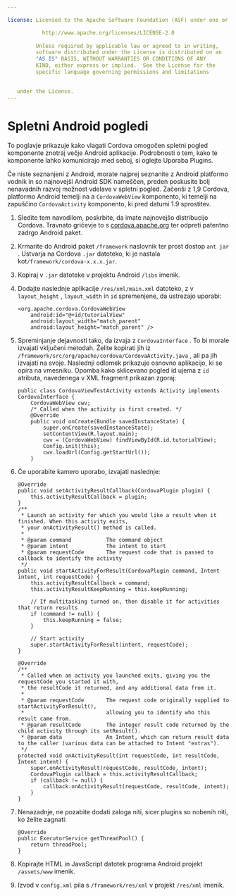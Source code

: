 ```yaml
---

license: Licensed to the Apache Software Foundation (ASF) under one or more contributor license agreements. See the NOTICE file distributed with this work for additional information regarding copyright ownership. The ASF licenses this file to you under the Apache License, Version 2.0 (the "License"); you may not use this file except in compliance with the License. You may obtain a copy of the License at

           http://www.apache.org/licenses/LICENSE-2.0
    
         Unless required by applicable law or agreed to in writing,
         software distributed under the License is distributed on an
         "AS IS" BASIS, WITHOUT WARRANTIES OR CONDITIONS OF ANY
         KIND, either express or implied.  See the License for the
         specific language governing permissions and limitations
    

   under the License.
---
```


# Spletni Android pogledi

To poglavje prikazuje kako vlagati Cordova omogočen spletni pogled komponente znotraj večje Android aplikacije. Podrobnosti o tem, kako te komponente lahko komunicirajo med seboj, si oglejte Uporaba Plugins.

Če niste seznanjeni z Android, morate najprej seznanite z Android platformo vodnik in so najnovejši Android SDK nameščen, preden poskusite bolj nenavadnih razvoj možnost vdelave v spletni pogled. Začenši z 1,9 Cordova, platformo Android temelji na a `CordovaWebView` komponento, ki temelji na zapuščino `CordovaActivity` komponento, ki pred datumi 1.9 sprostitev.

1.  Sledite tem navodilom, poskrbite, da imate najnovejšo distribucijo Cordova. Travnato gričevje to s [cordova.apache.org][1] ter odpreti patentno zadrgo Android paket.

2.  Krmarite do Android paket `/framework` naslovnik ter prost dostop `ant jar` . Ustvarja na Cordova `.jar` datoteko, ki je nastala kot`/framework/cordova-x.x.x.jar`.

3.  Kopiraj v `.jar` datoteke v projektu Android `/libs` imenik.

4.  Dodajte naslednje aplikacije `/res/xml/main.xml` datoteko, z v `layout_height` , `layout_width` in `id` spremenjene, da ustrezajo uporabi:
    
        <org.apache.cordova.CordovaWebView
            android:id="@+id/tutorialView"
            android:layout_width="match_parent"
            android:layout_height="match_parent" />
        

5.  Spreminjanje dejavnosti tako, da izvaja z `CordovaInterface` . To bi morale izvajati vključeni metodah. Želite kopirati jih iz `/framework/src/org/apache/cordova/CordovaActivity.java` , ali pa jih izvajati na svoje. Naslednji odlomek prikazuje osnovno aplikacijo, ki se opira na vmesniku. Opomba kako sklicevano pogled id ujema z `id` atributa, navedenega v XML fragment prikazan zgoraj:
    
        public class CordovaViewTestActivity extends Activity implements CordovaInterface {
            CordovaWebView cwv;
            /* Called when the activity is first created. */
            @Override
            public void onCreate(Bundle savedInstanceState) {
                super.onCreate(savedInstanceState);
                setContentView(R.layout.main);
                cwv = (CordovaWebView) findViewById(R.id.tutorialView);
                Config.init(this);
                cwv.loadUrl(Config.getStartUrl());
            }
        

6.  Če uporabite kamero uporabo, izvajati naslednje:
    
        @Override
        public void setActivityResultCallback(CordovaPlugin plugin) {
            this.activityResultCallback = plugin;
        }
        /**
         * Launch an activity for which you would like a result when it finished. When this activity exits,
         * your onActivityResult() method is called.
         *
         * @param command           The command object
         * @param intent            The intent to start
         * @param requestCode       The request code that is passed to callback to identify the activity
         */
        public void startActivityForResult(CordovaPlugin command, Intent intent, int requestCode) {
            this.activityResultCallback = command;
            this.activityResultKeepRunning = this.keepRunning;
        
            // If multitasking turned on, then disable it for activities that return results
            if (command != null) {
                this.keepRunning = false;
            }
        
            // Start activity
            super.startActivityForResult(intent, requestCode);
        }   
        
        @Override
        /**
         * Called when an activity you launched exits, giving you the requestCode you started it with,
         * the resultCode it returned, and any additional data from it.
         *
         * @param requestCode       The request code originally supplied to startActivityForResult(),
         *                          allowing you to identify who this result came from.
         * @param resultCode        The integer result code returned by the child activity through its setResult().
         * @param data              An Intent, which can return result data to the caller (various data can be attached to Intent "extras").
         */
        protected void onActivityResult(int requestCode, int resultCode, Intent intent) {
            super.onActivityResult(requestCode, resultCode, intent);
            CordovaPlugin callback = this.activityResultCallback;
            if (callback != null) {
                callback.onActivityResult(requestCode, resultCode, intent);
            }
        }
        

7.  Nenazadnje, ne pozabite dodati zaloga niti, sicer plugins so nobenih niti, ko želite zagnati:
    
        @Override
        public ExecutorService getThreadPool() {
            return threadPool;
        }
        

8.  Kopirajte HTML in JavaScript datotek programa Android projekt `/assets/www` imenik.

9.  Izvod v `config.xml` pila s `/framework/res/xml` v projekt `/res/xml` imenik.

 [1]: http://cordova.apache.org